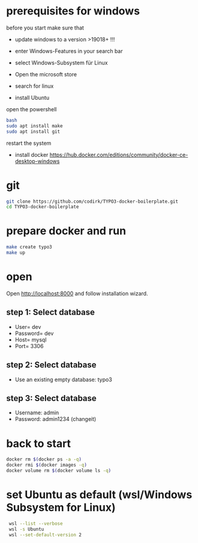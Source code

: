 # prerequisites for windows
before you start make sure that
* update windows to a version >19018+
!!!

* enter Windows-Features in your search bar 
* select Windows-Subsystem für Linux
* Open the microsoft store
* search for linux
* install Ubuntu

open the powershell
```bash
bash
sudo apt install make
sudo apt install git
```
restart the system
* install docker <https://hub.docker.com/editions/community/docker-ce-desktop-windows>

# git
```bash
git clone https://github.com/codirk/TYPO3-docker-boilerplate.git
cd TYPO3-docker-boilerplate
```

# prepare docker and run
```bash
make create typo3
make up
```

# open 
Open <http://localhost:8000> and follow installation wizard.


## step 1: Select database

* User= dev 
* Password= dev
* Host= mysql
* Port= 3306

## step 2: Select database
* Use an existing empty database: typo3

## step 3: Select database
* Username: admin
* Password: admin1234 (changeit)

# back to start
```bash
docker rm $(docker ps -a -q)
docker rmi $(docker images -q)
docker volume rm $(docker volume ls -q)
```

# set Ubuntu as default (wsl/Windows Subsystem for Linux)
```bash
 wsl --list --verbose
 wsl -s Ubuntu
 wsl --set-default-version 2
```
